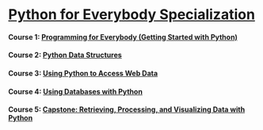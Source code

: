 # [Python for Everybody Specialization](https://www.coursera.org/specializations/python)

#### Course 1: [Programming for Everybody (Getting Started with Python)](https://www.coursera.org/learn/python?specialization=python)

#### Course 2: [Python Data Structures](https://www.coursera.org/learn/python-data?specialization=python)

#### Course 3: [Using Python to Access Web Data](https://www.coursera.org/learn/python-network-data?specialization=python)

#### Course 4: [Using Databases with Python](https://www.coursera.org/learn/python-databases?specialization=python)

#### Course 5: [Capstone: Retrieving, Processing, and Visualizing Data with Python](https://www.coursera.org/learn/python-data-visualization)
